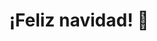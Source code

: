 ---
title: ¡Feliz navidad! 🎄
description: Hoy seré muy, muy breve, porque ya casi es navidad y son momentos de disfrutar a la familia.
published_at: 2020-12-23
external_url: https://perrodinero.substack.com/p/feliz-navidad-
---